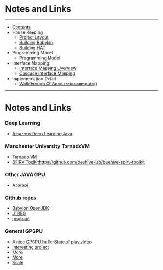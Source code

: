 

# Notes and Links

----

* [Contents](hat-00.md)
* House Keeping
    * [Project Layout](hat-01-01-project-layout.md)
    * [Building Babylon](hat-01-02-building-babylon.md)
    * [Building HAT](hat-01-03-building-hat.md)
* Programming Model
    * [Programming Model](hat-03-programming-model.md)
* Interface Mapping
    * [Interface Mapping Overview](hat-04-01-interface-mapping.md)
    * [Cascade Interface Mapping](hat-04-02-cascade-interface-mapping.md)
* Implementation Detail
    * [Walkthrough Of Accelerator.compute()](hat-accelerator-compute.md)

---

# Notes and Links

### Deep Learning
* [Amazons Deep Learning Java](http://djl.ai/)

### Manchester University TornadoVM
* [Tornado VM](https://github.com/beehive-lab/TornadoVM)
* [SPIRV Toolkit]()https://github.com/beehive-lab/beehive-spirv-toolkit

### Other JAVA GPU
* [Aparapi](https://github.com/Syncleus/aparapi)

### Github repos
* [Babylon OpenJDK](https://github.com/openjdk/babylon)
* [JTREG](https://github.com/openjdk/jtreg)
* [jexctract](https://github.com/openjdk/jextract)

### General GPGPU
* [A nice GPGPU bufferState of play video](https://www.youtube.com/watch?v=48AdJgTYSFQ)
* [Interesting project ](https://www.phoronix.com/news/SCALE-CUDA-Apps-For-AMD-GPUs)
* [More ](https://www.phoronix.com/review/radeon-cuda-zluda)
* [More](https://scale-lang.com/posts/2024-07-12-release-announcement)
* [Scale](https://docs.scale-lang.com/)
